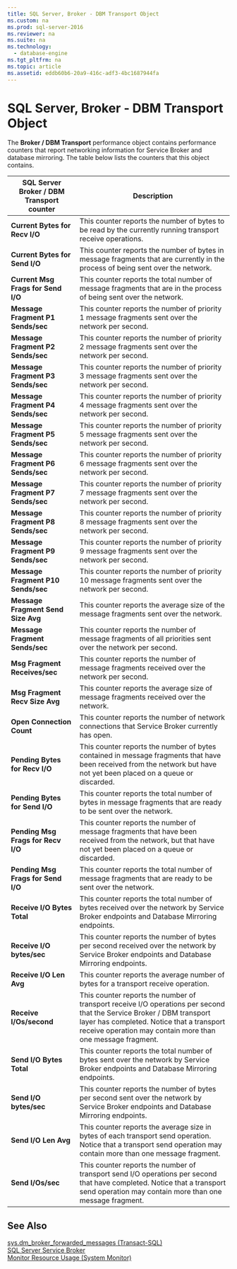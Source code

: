 ```yaml
---
title: SQL Server, Broker - DBM Transport Object
ms.custom: na
ms.prod: sql-server-2016
ms.reviewer: na
ms.suite: na
ms.technology: 
  - database-engine
ms.tgt_pltfrm: na
ms.topic: article
ms.assetid: eddb60b6-20a9-416c-adf3-4bc1687944fa
---
```

# SQL Server, Broker - DBM Transport Object
  The **Broker \/ DBM Transport** performance object contains performance counters that report networking information for Service Broker and database mirroring. The table below lists the counters that this object contains.  
  
|SQL Server Broker \/ DBM Transport counter|Description|  
|------------------------------------------------|-----------------|  
|**Current Bytes for Recv I\/O**|This counter reports the number of bytes to be read by the currently running transport receive operations.|  
|**Current Bytes for Send I\/O**|This counter reports the number of bytes in message fragments that are currently in the process of being sent over the network.|  
|**Current Msg Frags for Send I\/O**|This counter reports the total number of message fragments that are in the process of being sent over the network.|  
|**Message Fragment P1 Sends\/sec**|This counter reports the number of priority 1 message fragments sent over the network per second.|  
|**Message Fragment P2 Sends\/sec**|This counter reports the number of priority 2 message fragments sent over the network per second.|  
|**Message Fragment P3 Sends\/sec**|This counter reports the number of priority 3 message fragments sent over the network per second.|  
|**Message Fragment P4 Sends\/sec**|This counter reports the number of priority 4 message fragments sent over the network per second.|  
|**Message Fragment P5 Sends\/sec**|This counter reports the number of priority 5 message fragments sent over the network per second.|  
|**Message Fragment P6 Sends\/sec**|This counter reports the number of priority 6 message fragments sent over the network per second.|  
|**Message Fragment P7 Sends\/sec**|This counter reports the number of priority 7 message fragments sent over the network per second.|  
|**Message Fragment P8 Sends\/sec**|This counter reports the number of priority 8 message fragments sent over the network per second.|  
|**Message Fragment P9 Sends\/sec**|This counter reports the number of priority 9 message fragments sent over the network per second.|  
|**Message Fragment P10 Sends\/sec**|This counter reports the number of priority 10 message fragments sent over the network per second.|  
|**Message Fragment Send Size Avg**|This counter reports the average size of the message fragments sent over the network.|  
|**Message Fragment Sends\/sec**|This counter reports the number of message fragments of all priorities sent over the network per second.|  
|**Msg Fragment Receives\/sec**|This counter reports the number of message fragments received over the network per second.|  
|**Msg Fragment Recv Size Avg**|This counter reports the average size of message fragments received over the network.|  
|**Open Connection Count**|This counter reports the number of network connections that Service Broker currently has open.|  
|**Pending Bytes for Recv I\/O**|This counter reports the number of bytes contained in message fragments that have been received from the network but have not yet been placed on a queue or discarded.|  
|**Pending Bytes for Send I\/O**|This counter reports the total number of bytes in message fragments that are ready to be sent over the network.|  
|**Pending Msg Frags for Recv I\/O**|This counter reports the number of message fragments that have been received from the network, but that have not yet been placed on a queue or discarded.|  
|**Pending Msg Frags for Send I\/O**|This counter reports the total number of message fragments that are ready to be sent over the network.|  
|**Receive I\/O Bytes Total**|This counter reports the total number of bytes received over the network by Service Broker endpoints and Database Mirroring endpoints.|  
|**Receive I\/O bytes\/sec**|This counter reports the number of bytes per second received over the network by Service Broker endpoints and Database Mirroring endpoints.|  
|**Receive I\/O Len Avg**|This counter reports the average number of bytes for a transport receive operation.|  
|**Receive I\/Os\/second**|This counter reports the number of transport receive I\/O operations per second that the Service Broker \/ DBM transport layer has completed. Notice that a transport receive operation may contain more than one message fragment.|  
|**Send I\/O Bytes Total**|This counter reports the total number of bytes sent over the network by Service Broker endpoints and Database Mirroring endpoints.|  
|**Send I\/O bytes\/sec**|This counter reports the number of bytes per second sent over the network by Service Broker endpoints and Database Mirroring endpoints.|  
|**Send I\/O Len Avg**|This counter reports the average size in bytes of each transport send operation. Notice that a transport send operation may contain more than one message fragment.|  
|**Send I\/Os\/sec**|This counter reports the number of transport send I\/O operations per second that have completed. Notice that a transport send operation may contain more than one message fragment.|  
  
## See Also  
 [sys.dm_broker_forwarded_messages &#40;Transact-SQL&#41;](../Topic/sys.dm_broker_forwarded_messages%20\(Transact-SQL\).md)   
 [SQL Server Service Broker](../../Topics\TopicNameNotContainA/SQL-Server-Service-Broker.md)   
 [Monitor Resource Usage &#40;System Monitor&#41;](../../Topics\TopicNameNotContainA/Monitor-Resource-Usage--System-Monitor-.md)  
  
  